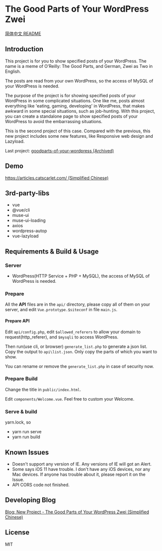 # The Good Parts of Your WordPress Zwei

[简体中文 README](README_zh-cmn-Hans.md)

## Introduction

This project is for you to show specified posts of your WordPress. The name is a meme of O’Reilly: The Good Parts, and German, Zwei as Two in English.

The posts are read from your own WordPress, so the access of MySQL of your WordPress is needed.

The purpose of the project is for showing specified posts of your WordPress in some complicated situations. One like me, posts almost everything like 'eating, gaming, developing' in WordPress, that makes awkward in some special situations, such as job-hunting. With this project, you can create a standalone page to show specified posts of your WordPress to avoid the embarrassing situations.

This is the second project of this case. Compared with the previous, this new project includes some new features, like Responsive web design and Lazyload.

Last project: [goodparts-of-your-wordpress (Archived)](https://github.com/catscarlet/goodparts-of-your-wordpress)

## Demo

[https://articles.catscarlet.com/ (Simplified Chinese)](https://articles.catscarlet.com/)

## 3rd-party-libs

- vue
- @vue/cli
- muse-ui
- muse-ui-loading
- axios
- wordpress-autop
- vue-lazyload

## Requirements & Build & Usage

### Server

- WordPress(HTTP Service + PHP + MySQL), the access of MySQL of WordPress is needed.

### Prepare

All the **API** files are in the `api/` directory, please copy all of them on your server, and edit `Vue.prototype.$siteconf` in file `main.js`.

#### Prepare API

Edit `api/config.php`, edit `$allowed_referers` to allow your domain to request(http_referer), and `$mysqli` to access WordPress.

Then run(use cli, or browser) `generate_list.php` to generate a json list. Copy the output to `api\list.json`. Only copy the parts of which you want to show.

You can rename or remove the `generate_list.php` in case of security now.

### Prepare Build

Change the title in `public/index.html`.

Edit `components/Welcome.vue`. Feel free to custom your Welcome.

### Serve & build

yarn.lock, so

- yarn run serve
- yarn run build

## Known Issues

- Doesn't support any version of IE. Any versions of IE will got an Alert.
- Some says iOS 11 have trouble. I don't have any iOS devices, nor any Mac devices. If anyone has trouble about it, please report it on the Issue.
- API CORS code not finished.

## Developing Blog

[Blog: New Project - The Good Parts of Your WordPress Zwei (Simplified Chinese)](https://blog.catscarlet.com/201904123352.html)

## License

MIT
